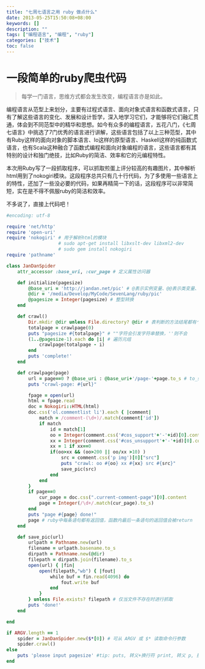 ```yaml
---
title: "七周七语言之用 ruby 做点什么"
date: 2013-05-25T15:50:08+08:00
keywords: []
description: ""
tags: ["编程语言", "编程", "ruby"]
categories: ["技术"]
toc: false
---
```


# 一段简单的ruby爬虫代码

> 每学一门语言，思维方式都会发生改变，编程语言亦是如此。

编程语言从范型上来划分，主要有过程式语言、面向对象式语言和函数式语言，只有了解这些语言的变化、发展和设计哲学，深入地学习它们，才能够将它们融汇贯通，体会到不同范型中的精华和思想。如今有众多的编程语言，五花八门，《七周七语言》中挑选了7门优秀的语言进行讲解，这些语言包括了以上三种范型，其中有Ruby这样的面向对象的脚本语言、Io这样的原型语言、Haskell这样的纯函数式语言，也有Scala这种融合了函数式编程和面向对象编程的语言，这些语言都有其特别的设计和独门绝技，比如Ruby的简洁、效率和它的元编程特性。

本次用Ruby写了一段抓取程序，可以抓取煎蛋上评分较高的有趣图片，其中解析html用到了nokogiri模块。这段程序总共只有几十行代码，为了多使用一些语言上的特性，还加了一些没必要的代码，如果再精简一下的话，这段程序可以非常简短，实在是不得不佩服ruby的简洁和效率。

不多说了，直接上代码吧！

``` ruby
#encoding: utf-8

require 'net/http'
require 'open-uri'
require 'nokogiri' # 用于解析html的模块
                   # sudo apt-get install libxslt-dev libxml2-dev 
                   # sudo gem install nokogiri
require 'pathname'

class JanDanSpider
    attr_accessor :base_uri, :cur_page # 定义属性访问器

    def initialize(pagesize)
        @base_uri = 'http://jandan.net/pic' # @表示实例变量、@@表示类变量、$表示全局变量
        @dir = '/media/Develop/MyCode/SevenLang/ruby/pic'
        @pagesize = Integer(pagesize) # 整型转换
    end

    def crawl()
        Dir.mkdir @dir unless File.directory? @dir # 表判断的方法结尾都有个?
        totalpage = crawlpage(0)
        puts "pagesize #{totalpage}" # ""字符会引发字符串替换，''则不会
        (1..@pagesize-1).each do |i| # 遍历元组
            crawlpage(totalpage - i)
        end
        puts 'complete!'
    end

    def crawlpage(page)
        url = page==0 ? @base_uri : @base_uri+'/page-'+page.to_s # to_s是必要的
        puts "crawl-page: #{url}"

        fpage = open(url)
        html = fpage.read
        doc = Nokogiri::HTML(html)
        doc.css('ol.commentlist li').each { |comment|
            match = /comment-(\d+)/.match(comment['id'])
            if match
                id = match[1]
                oo = Integer(comment.css('#cos_support'+'-'+id)[0].content);
                xx = Integer(comment.css('#cos_unsupport'+'-'+id)[0].content);
                xx = 1 if xx==0
                if(oo>xx && (oo>200 || oo/xx >10) )
                    src = comment.css('p img')[0]["src"]
                    puts "crawl: oo #{oo} xx #{xx} src #{src}"
                    save_pic(src)
                end
            end
        }
        if page==0
            cur_page = doc.css(".current-comment-page")[0].content
            page = Integer(/\d+/.match(cur_page).to_s)
        end
        puts "page #{page} done!"
        page # ruby中每条语句都有返回值，函数内最后一条语句的返回值会被return
    end

    def save_pic(url)
        urlpath = Pathname.new(url)
        filename = urlpath.basename.to_s
        dirpath = Pathname.new(@dir)
        filepath = dirpath.join(filename).to_s
        open(url) { |fin|
            open(filepath,"wb") { |fout|
                while buf = fin.read(4096) do
                    fout.write buf
                end
            }
        } unless File.exists? filepath # 仅当文件不存在时进行抓取
        puts 'done!'
    end

end

if ARGV.length == 1
    spider = JanDanSpider.new($*[0]) # 可从 ARGV 或 $* 读取命令行参数
    spider.crawl()
else
    puts 'please input pagesize' #tip: puts, 转义+换行符 print, 转义 p, 换行
end
```
